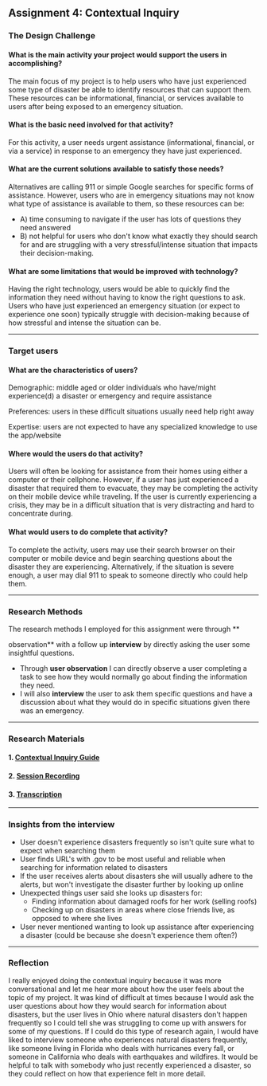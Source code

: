 ## Assignment 4: Contextual Inquiry
### The Design Challenge

#### What is the main activity your project would support the users in accomplishing?

The main focus of my project is to help users who have just experienced some type of disaster be able to identify resources that can support them. These resources can be informational, financial, or services available to users after being exposed to an emergency situation.

#### What is the basic need involved for that activity?

For this activity, a user needs urgent assistance (informational, financial, or via a service) in response to an emergency they have just experienced.

#### What are the current solutions available to satisfy those needs?

Alternatives are calling 911 or simple Google searches for specific forms of assistance. However, users who are in emergency situations may not know what type of assistance is available to them, so these resources can be:
* A) time consuming to navigate if the user has lots of questions they need answered
* B) not helpful for users who don't know what exactly they should search for and are struggling with a very stressful/intense situation that impacts their decision-making.

#### What are some limitations that would be improved with technology?

Having the right technology, users would be able to quickly find the information they need without having to know the right questions to ask. Users who have just experienced an emergency situation (or expect to experience one soon) typically struggle with decision-making because of how stressful and intense the situation can be.

---
### Target users

#### What are the characteristics of users?

Demographic: middle aged or older individuals who have/might experience(d) a disaster or emergency and require assistance

Preferences: users in these difficult situations usually need help right away

Expertise: users are not expected to have any specialized knowledge to use the app/website

#### Where would the users do that activity?

Users will often be looking for assistance from their homes using either a computer or their cellphone. However, if a user has just experienced a disaster that required them to evacuate, they may be completing the activity on their mobile device while traveling. If the user is currently experiencing a crisis, they may be in a difficult situation that is very distracting and hard to concentrate during.

#### What would users to do complete that activity?

To complete the activity, users may use their search browser on their computer or mobile device and begin searching questions about the disaster they are experiencing. Alternatively, if the situation is severe enough, a user may dial 911 to speak to someone directly who could help them.

***
### Research Methods

The research methods I employed for this assignment were through **


observation** with a follow up **interview** by directly asking the user some insightful questions.
* Through **user observation** I can directly observe a user completing a task to see how they would normally go about finding the information they need.
* I will also **interview** the user to ask them specific questions and have a discussion about what they would do in specific situations given there was an emergency.

***
### Research Materials

#### 1. [Contextual Inquiry Guide](https://docs.google.com/document/d/1WAjtJkYwqbcK53aXl0ua6d1wpnXyupdLlEAkvaZ0aOQ/edit?usp=sharing)


#### 2. [Session Recording](https://drive.google.com/file/d/1KxL-XrKt3ktd1s44nAcbu5HmsQTaizBJ/view?usp=sharing)

#### 3. [Transcription](https://otter.ai/note/23FYBUFYLSJR3XNY?f=)


***
### Insights from the interview
* User doesn't experience disasters frequently so isn't quite sure what to expect when searching them
* User finds URL's with .gov to be most useful and reliable when searching for information related to disasters
* If the user receives alerts about disasters she will usually adhere to the alerts, but won't investigate the disaster further by looking up online
* Unexpected things user said she looks up disasters for:
  * Finding information about damaged roofs for her work (selling roofs)
  * Checking up on disasters in areas where close friends live, as opposed to where she lives  
* User never mentioned wanting to look up assistance after experiencing a disaster (could be because she doesn't experience them often?)

***
### Reflection
I really enjoyed doing the contextual inquiry because it was more conversational and let me hear more about how the user feels about the topic of my project. It was kind of difficult at times because I would ask the user questions about how they would search for information about disasters, but the user lives in Ohio where natural disasters don't happen frequently so I could tell she was struggling to come up with answers for some of my questions. If I could do this type of research again, I would have liked to interview someone who experiences natural disasters frequently, like someone living in Florida who deals with hurricanes every fall, or someone in California who deals with earthquakes and wildfires. It would be helpful to talk with somebody who just recently experienced a disaster, so they could reflect on how that experience felt in more detail.
